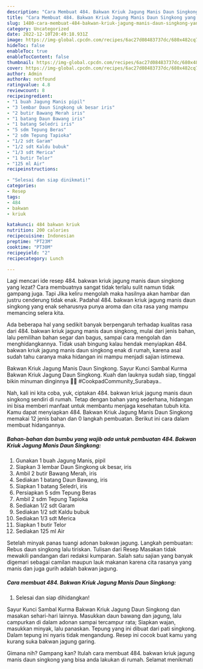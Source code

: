 ```yaml
---
description: "Cara Membuat 484. Bakwan Kriuk Jagung Manis Daun Singkong yang Bisa Manjain Lidah"
title: "Cara Membuat 484. Bakwan Kriuk Jagung Manis Daun Singkong yang Bisa Manjain Lidah"
slug: 1480-cara-membuat-484-bakwan-kriuk-jagung-manis-daun-singkong-yang-bisa-manjain-lidah
category: Uncategorized
date: 2022-12-10T20:49:18.931Z
image: https://img-global.cpcdn.com/recipes/6ac27d08483737dc/680x482cq70/484-bakwan-kriuk-jagung-manis-daun-singkong-foto-resep-utama.jpg
hideToc: false
enableToc: true
enableTocContent: false
thumbnail: https://img-global.cpcdn.com/recipes/6ac27d08483737dc/680x482cq70/484-bakwan-kriuk-jagung-manis-daun-singkong-foto-resep-utama.jpg
cover: https://img-global.cpcdn.com/recipes/6ac27d08483737dc/680x482cq70/484-bakwan-kriuk-jagung-manis-daun-singkong-foto-resep-utama.jpg
author: Admin
authorAv: notfound
ratingvalue: 4.8
reviewcount: 8
recipeingredient:
- "1 buah Jagung Manis pipil"
- "3 lembar Daun Singkong uk besar iris"
- "2 butir Bawang Merah iris"
- "1 batang Daun Bawang iris"
- "1 batang Seledri iris"
- "5 sdm Tepung Beras"
- "2 sdm Tepung Tapioka"
- "1/2 sdt Garam"
- "1/2 sdt Kaldu bubuk"
- "1/3 sdt Merica"
- "1 butir Telor"
- "125 ml Air"
recipeinstructions:

- "Selesai dan siap dinikmati!"
categories:
- Resep
tags:
- 484
- bakwan
- kriuk

katakunci: 484 bakwan kriuk 
nutrition: 200 calories
recipecuisine: Indonesian
preptime: "PT23M"
cooktime: "PT30M"
recipeyield: "2"
recipecategory: Lunch

---
```



Lagi mencari ide resep 484. bakwan kriuk jagung manis daun singkong yang lezat? Cara membuatnya sangat tidak terlalu sulit namun tidak gampang juga. Tapi Jika keliru mengolah maka hasilnya akan hambar dan justru cenderung tidak enak. Padahal 484. bakwan kriuk jagung manis daun singkong yang enak seharusnya punya aroma dan cita rasa yang mampu memancing selera kita.


Ada beberapa hal yang sedikit banyak berpengaruh terhadap kualitas rasa dari 484. bakwan kriuk jagung manis daun singkong, mulai dari jenis bahan, lalu pemilihan bahan segar dan bagus, sampai cara mengolah dan menghidangkannya. Tidak usah bingung kalau hendak menyiapkan 484. bakwan kriuk jagung manis daun singkong enak di rumah, karena asal sudah tahu caranya maka hidangan ini mampu menjadi sajian istimewa.

Bakwan Kriuk Jagung Manis Daun Singkong. Sayur Kunci Sambal Kurma Bakwan Kriuk Jagung Daun Singkong. Kuah dan lauknya sudah siap, tinggal bikin minuman dinginnya 🥤🧊 #CookpadCommunity_Surabaya..


Nah, kali ini kita coba, yuk, ciptakan 484. bakwan kriuk jagung manis daun singkong sendiri di rumah. Tetap dengan bahan yang sederhana, hidangan ini bisa memberi manfaat untuk membantu menjaga kesehatan tubuh kita. Kamu dapat menyiapkan 484. Bakwan Kriuk Jagung Manis Daun Singkong memakai 12 jenis bahan dan 0 langkah pembuatan. Berikut ini cara dalam membuat hidangannya.

<!--inarticleads1-->

##### Bahan-bahan dan bumbu yang wajib ada untuk pembuatan 484. Bakwan Kriuk Jagung Manis Daun Singkong:

1. Gunakan 1 buah Jagung Manis, pipil
1. Siapkan 3 lembar Daun Singkong uk besar, iris
1. Ambil 2 butir Bawang Merah, iris
1. Sediakan 1 batang Daun Bawang, iris
1. Siapkan 1 batang Seledri, iris
1. Persiapkan 5 sdm Tepung Beras
1. Ambil 2 sdm Tepung Tapioka
1. Sediakan 1/2 sdt Garam
1. Sediakan 1/2 sdt Kaldu bubuk
1. Sediakan 1/3 sdt Merica
1. Siapkan 1 butir Telor
1. Sediakan 125 ml Air


Setelah minyak panas tuangi adonan bakwan jagung. Langkah pembuatan: Rebus daun singkong lalu tiriskan. Tulisan dari Resep Masakan tidak mewakili pandangan dari redaksi kumparan. Salah satu sajian yang banyak digemari sebagai camilan maupun lauk makanan karena cita rasanya yang manis dan juga gurih adalah bakwan jagung. 

<!--inarticleads2-->

##### Cara membuat 484. Bakwan Kriuk Jagung Manis Daun Singkong:


1. Selesai dan siap dihidangkan!

Sayur Kunci Sambal Kurma Bakwan Kriuk Jagung Daun Singkong dan masakan sehari-hari lainnya. Masukkan daun bawang dan jagung, lalu campurkan di dalam adonan sampai tercampur rata; Siapkan wajan, masukkan minyak, lalu panaskan. Tepung yang ini dibuat dari pati singkong. Dalam tepung ini nyaris tidak mengandung. Resep ini cocok buat kamu yang kurang suka bakwan jagung garing. 

Gimana nih? Gampang kan? Itulah cara membuat 484. bakwan kriuk jagung manis daun singkong yang bisa anda lakukan di rumah. Selamat menikmati
